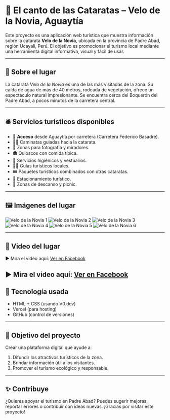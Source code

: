 # 🌊 El canto de las Cataratas – Velo de la Novia, Aguaytía

Este proyecto es una aplicación web turística que muestra información sobre la catarata **Velo de la Novia**, ubicada en la provincia de Padre Abad, región Ucayali, Perú. El objetivo es promocionar el turismo local mediante una herramienta digital informativa, visual y fácil de usar.

---

## 📍 Sobre el lugar

La catarata *Velo de la Novia* es una de las más visitadas de la zona. Su caída de agua de más de 40 metros, rodeada de vegetación, ofrece un espectáculo natural impresionante. Se encuentra cerca del Boquerón del Padre Abad, a pocos minutos de la carretera central.

---

## 🛎️ Servicios turísticos disponibles

- 🚐 **Acceso** desde Aguaytía por carretera (Carretera Federico Basadre).
- 🚶‍♂️ Caminatas guiadas hacia la catarata.
- 📸 Zonas para fotografía y miradores.
- 🛖 Quioscos con comida típica.
- 🧼 Servicios higiénicos y vestuarios.
- 🧑‍🏫 Guías turísticos locales.
- 🎟️ Paquetes turísticos combinados con otras cataratas.
- 🚗 Estacionamiento turístico.
- 🧺 Zonas de descanso y picnic.

---

## 🖼️ Imágenes del lugar

![Velo de la Novia 1](https://raw.githubusercontent.com/v1kktorv22-bit/canto-de-las-cataratas-/main/foto1.jpeg)
![Velo de la Novia 2](https://raw.githubusercontent.com/v1kktorv22-bit/canto-de-las-cataratas-/main/foto2.jpeg)
![Velo de la Novia 3](https://raw.githubusercontent.com/v1kktorv22-bit/canto-de-las-cataratas-/main/foto3.jpeg)
![Velo de la Novia 4](https://raw.githubusercontent.com/v1kktorv22-bit/canto-de-las-cataratas-/main/foto4.jpeg)
![Velo de la Novia 5](https://raw.githubusercontent.com/v1kktorv22-bit/canto-de-las-cataratas-/main/foto5.jpeg)
![Velo de la Novia 6](https://raw.githubusercontent.com/v1kktorv22-bit/canto-de-las-cataratas-/main/foto6.jpeg)

---
## 🎥 Video del lugar

▶ Mira el video aquí: [Ver en Facebook](https://www.facebook.com/share/v/19ciK9K1cq/)

▶ Mira el video aquí: [Ver en Facebook](https://www.facebook.com/share/v/1G1rzv6iAA/)
---

## 🧪 Tecnología usada

- HTML + CSS (usando V0.dev)
- Vercel (para hosting)
- GitHub (control de versiones)

---

## 📲 Objetivo del proyecto

Crear una plataforma digital que ayude a:
1. Difundir los atractivos turísticos de la zona.
2. Brindar información útil a los visitantes.
3. Promover el turismo ecológico y responsable.

---

## ✨ Contribuye

¿Quieres apoyar el turismo en Padre Abad? Puedes sugerir mejoras, reportar errores o contribuir con ideas nuevas. ¡Gracias por visitar este proyecto!

